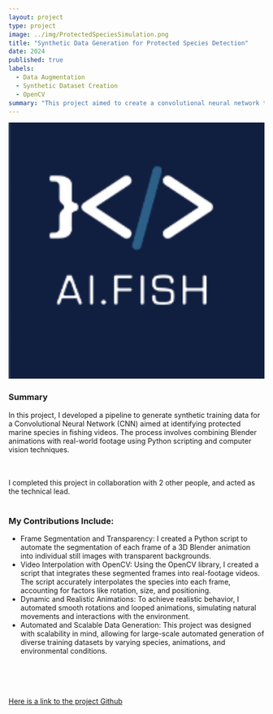 ```yaml
---
layout: project
type: project
image: ../img/ProtectedSpeciesSimulation.png
title: "Synthetic Data Generation for Protected Species Detection"
date: 2024
published: true
labels:
  - Data Augmentation
  - Synthetic Dataset Creation
  - OpenCV
summary: "This project aimed to create a convolutional neural network that is trained to anylize images from the Hubble Space Telescope and identify supernovae."
---
```


<div class="text-center p-4">
  <img width="650px" src="../img/ProtectedSpeciesSimulation1.png" class="img-thumbnail" >
</div>
<h3>Summary</h3>
<p>
In this project, I developed a pipeline to generate synthetic training data for a Convolutional Neural Network (CNN) aimed at identifying 
protected marine species in fishing videos. The process involves combining Blender animations with real-world footage using Python scripting 
and computer vision techniques.

<br><br>
I completed this project in collaboration with 2 other people, and acted as the technical lead.
<br><br>

<h3>My Contributions Include:</h3>

- Frame Segmentation and Transparency: I created a Python script to automate the segmentation of each frame of a 3D Blender animation into individual still images with transparent backgrounds. 
- Video Interpolation with OpenCV: Using the OpenCV library, I created a script that integrates these segmented frames into real-footage videos. The script accurately interpolates the species into each frame, accounting for factors like rotation, size, and positioning.
- Dynamic and Realistic Animations: To achieve realistic behavior, I automated smooth rotations and looped animations, simulating natural movements and interactions with the environment.
- Automated and Scalable Data Generation: This project was designed with scalability in mind, allowing for large-scale automated generation of diverse training datasets by varying species, animations, and environmental conditions.
<br><br>

<br><br>
<br>
<a href="https://github.com/sierranmorales/Finding-Supernovae" target="_top">Here is a link to the project Github</a>
</p>
